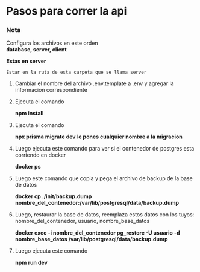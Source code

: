 # Pasos para correr la api

### Nota 
Configura los archivos en este orden    
**database, server, client**

**Estas en server**

    Estar en la ruta de esta carpeta que se llama server

1. Cambiar el nombre del archivo .env.template a .env y agregar la informacion correspondiente

2. Ejecuta el comando 

    **npm install**

3. Ejecuta el comando 

    **npx prisma migrate dev** **le pones cualquier nombre a la migracion**

4. Luego ejecuta este comando para ver si el contenedor de postgres esta corriendo en docker

    **docker ps**

5. Luego este comando que copia y pega el archivo de backup de la base de datos

    **docker cp ./init/backup.dump nombre_del_contenedor:/var/lib/postgresql/data/backup.dump**

6. Luego, restaurar la base de datos, reemplaza estos datos con los tuyos: nombre_del_contenedor, usuario, nombre_base_datos

    **docker exec -i nombre_del_contenedor pg_restore -U usuario -d nombre_base_datos /var/lib/postgresql/data/backup.dump**

7. Luego ejecuta este comando

    **npm run dev**

